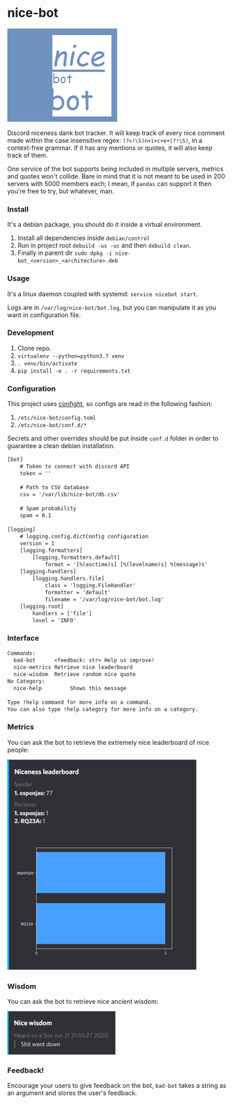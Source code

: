 # nice-bot
![dank_icon](images/dank_icon.png?raw=true "Dank icon")

Discord niceness dank bot tracker. It will keep track of every nice comment made within the case insensitive regex: `(?<!\S)n+i+c+e+(?!\S)`, in a context-free grammar. If it has any mentions or quotes, it will also keep track of them.

One service of the bot supports being included in multiple servers, metrics and quotes won't collide. Bare in mind that it is not meant to be used in 200 servers with 5000 members each; I mean, if `pandas` can support it then you're free to try, but whatever, man.

### Install
It's a debian package, you should do it inside a virtual environment.

1. Install all dependencies inside `debian/control`
2. Run in project root `debuild -us -uc` and then `debuild clean`.
3. Finally in parent dir `sudo dpkg -i nice-bot_<version>_<architecture>.deb`

### Usage
It's a linux daemon coupled with systemd: `service nicebot start`.

Logs are in `/var/log/nice-bot/bot.log`, but you can manipulate it as you want in configuration file.

### Development
1. Clone repo.
2. `virtualenv --python=python3.7 venv`
3. `. venv/bin/activate`
4. `pip install -e . -r requirements.txt`

### Configuration
This project uses [confight](https://github.com/Avature/confight), so configs are read in the following fashion:
1. `/etc/nice-bot/config.toml`
2. `/etc/nice-bot/conf.d/*`

Secrets and other overrides should be put inside `conf.d` folder in order to guarantee a clean debian installation.

    [bot]
        # Token to connect with discord API
        token = ''

        # Path to CSV database
        csv = '/var/lib/nice-bot/db.csv'

        # Spam probability
        spam = 0.1

    [logging]
        # logging.config.dictConfig configuration
        version = 1
        [logging.formatters]
            [logging.formatters.default]
                format = '[%(asctime)s] [%(levelname)s] %(message)s'
        [logging.handlers]
            [logging.handlers.file]
                class = 'logging.FileHandler'
                formatter = 'default'
                filename = '/var/log/nice-bot/bot.log'
        [logging.root]
            handlers = ['file']
            level = 'INFO'



### Interface
    Commands:
      bad-bot      <feedback: str> Help us improve!
      nice-metrics Retrieve nice leaderboard
      nice-wisdom  Retrieve random nice quote
    No Category:
      nice-help         Shows this message

    Type !help command for more info on a command.
    You can also type !help category for more info on a category.

### Metrics

You can ask the bot to retrieve the extremely nice leaderboard of nice people:

![nice_metrics](images/nice_metrics.png?raw=true "Nice metrics")

### Wisdom
You can ask the bot to retrieve nice ancient wisdom:

![nice_wisdom](images/nice_wisdom.png?raw=true "Nice wisdom")

### Feedback!
Encourage your users to give feedback on the bot, `bad-bot` takes a string as an argument and stores the user's feedback.
